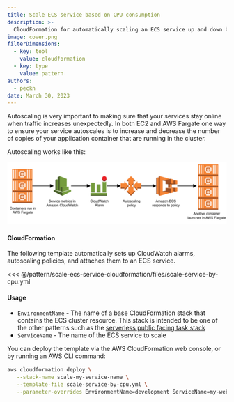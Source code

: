 ```yaml
---
title: Scale ECS service based on CPU consumption
description: >-
  CloudFormation for automatically scaling an ECS service up and down based on CPU usage
image: cover.png
filterDimensions:
  - key: tool
    value: cloudformation
  - key: type
    value: pattern
authors:
  - peckn
date: March 30, 2023
---
```


Autoscaling is very important to making sure that your services stay online when traffic increases unexpectedly. In both EC2 and AWS Fargate one way to ensure your service autoscales is to increase and decrease the number of copies of your application container that are running in the cluster.

Autoscaling works like this:

![](./files/diagram.png)

#### CloudFormation

The following template automatically sets up CloudWatch alarms, autoscaling policies, and attaches them to an ECS service.

<<< @/pattern/scale-ecs-service-cloudformation/files/scale-service-by-cpu.yml

#### Usage

- `EnvironmentName` - The name of a base CloudFormation stack that contains the ECS cluster resource. This stack is intended to be one of the other patterns such as the [serverless public facing task stack](/public-facing-api-ecs-fargate-cloudformation)
- `ServiceName` - The name of the ECS service to scale

You can deploy the template via the AWS CloudFormation web console, or by running an AWS CLI command:

```sh
aws cloudformation deploy \
   --stack-name scale-my-service-name \
   --template-file scale-service-by-cpu.yml \
   --parameter-overrides EnvironmentName=development ServiceName=my-web-service
```
